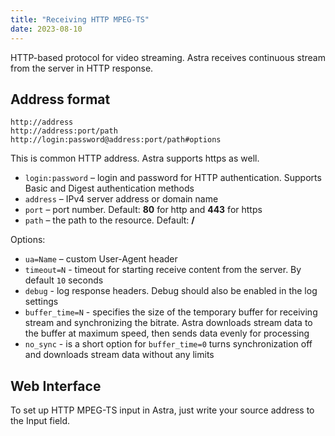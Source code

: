 ```yaml
---
title: "Receiving HTTP MPEG-TS"
date: 2023-08-10
---
```


HTTP-based protocol for video streaming. Astra receives continuous stream from the server in HTTP response.

## Address format

```
http://address
http://address:port/path
http://login:password@address:port/path#options
```

This is common HTTP address. Astra supports https as well.

- `login:password` – login and password for HTTP authentication. Supports Basic and Digest authentication methods
- `address` – IPv4 server address or domain name
- `port` – port number. Default: **80** for http and **443** for https
- `path` – the path to the resource. Default: **/**

Options:

- `ua=Name` – custom User-Agent header
- `timeout=N` - timeout for starting receive content from the server. By default `10` seconds
- `debug` - log response headers. Debug should also be enabled in the log settings
- `buffer_time=N` - specifies the size of the temporary buffer for receiving stream and synchronizing the bitrate. Astra downloads stream data to the buffer at maximum speed, then sends data evenly for processing
- `no_sync` - is a short option for `buffer_time=0` turns synchronization off and downloads stream data without any limits

## Web Interface

To set up HTTP MPEG-TS input in Astra, just write your source address to the Input field.
